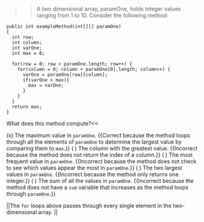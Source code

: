 >>A two dimensional array, paramOne, holds integer values ranging from 1 to 10. Consider the following method:

```
public int exampleMethod(int[][] paramOne)
{
  int row;
  int column;
  int varOne;
  int max = 0;

  for(row = 0; row < paramOne.length; row++) {
    for(column = 0; column < paramOne[0].length; column++) {
      varOne = paramOne[row][column];
      if(varOne > max){
        max = varOne;
      }
    }
  }
  return max;
}
```

What does this method compute?<<

(x) The maximum value in <code>paramOne</code>. {{Correct because the method loops through all the elements of <code>paramOne</code> to determine the largest value by comparing them to <code>max</code>.}}
( ) The column with the greatest value. {{Incorrect because the method does not return the index of a column.}}
( ) The most frequent value in <code>paramOne</code>. {{Incorrect because the method does not check to see which values appear the most in <code>paramOne</code>.}}
( ) The two largest values in <code>paramOne</code>. {{Incorrect because the method only returns one integer.}}
( ) The sum of all the values in <code>paramOne</code>. {{Incorrect because the method does not have a <code>sum</code> variable that increases as the method loops through <code>paramOne</code>.}}

||The <code>for</code> loops above passes through every single element in the two-dimensional array. ||
